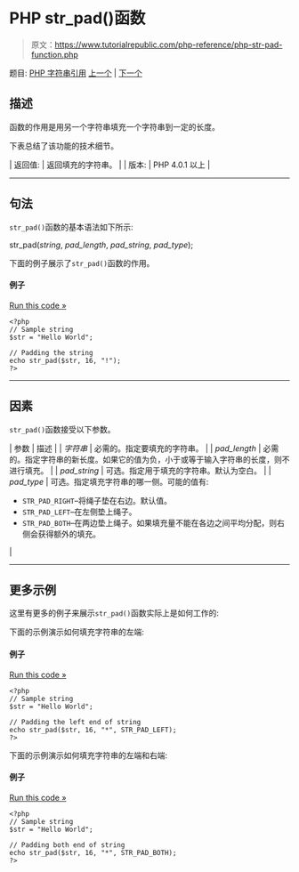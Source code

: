 # PHP str_pad()函数

> 原文：<https://www.tutorialrepublic.com/php-reference/php-str-pad-function.php>

题目: [PHP 字符串引用](php-string-functions.php) [上一个](php-str-ireplace-function.php) | [下一个](php-str-repeat-function.php)

## 描述

函数的作用是用另一个字符串填充一个字符串到一定的长度。

下表总结了该功能的技术细节。

| 返回值: | 返回填充的字符串。 |
| 版本: | PHP 4.0.1 以上 |

* * *

## 句法

`str_pad()`函数的基本语法如下所示:

str_pad(*string*, *pad_length*, *pad_string*, *pad_type*);

下面的例子展示了`str_pad()`函数的作用。

#### 例子

[Run this code »](../codelab.php?topic=php&file=pad-a-string-with-a-character "Run this code to view the output")

```
<?php
// Sample string
$str = "Hello World";

// Padding the string
echo str_pad($str, 16, "!");
?>
```

* * *

## 因素

`str_pad()`函数接受以下参数。

| 参数 | 描述 |
| *字符串* | 必需的。指定要填充的字符串。 |
| *pad_length* | 必需的。指定字符串的新长度。如果它的值为负，小于或等于输入字符串的长度，则不进行填充。 |
| *pad_string* | 可选。指定用于填充的字符串。默认为空白。 |
| *pad_type* | 可选。指定填充字符串的哪一侧。可能的值有:

*   `STR_PAD_RIGHT`–将绳子垫在右边。默认值。
*   `STR_PAD_LEFT`–在左侧垫上绳子。
*   `STR_PAD_BOTH`–在两边垫上绳子。如果填充量不能在各边之间平均分配，则右侧会获得额外的填充。

 |

* * *

## 更多示例

这里有更多的例子来展示`str_pad()`函数实际上是如何工作的:

下面的示例演示如何填充字符串的左端:

#### 例子

[Run this code »](../codelab.php?topic=php&file=pad-the-left-end-of-a-string "Run this code to view the output")

```
<?php
// Sample string
$str = "Hello World";

// Padding the left end of string
echo str_pad($str, 16, "*", STR_PAD_LEFT);
?>
```

下面的示例演示如何填充字符串的左端和右端:

#### 例子

[Run this code »](../codelab.php?topic=php&file=pad-both-left-and-right-end-of-a-string "Run this code to view the output")

```
<?php
// Sample string
$str = "Hello World";

// Padding both end of string
echo str_pad($str, 16, "*", STR_PAD_BOTH);
?>
```